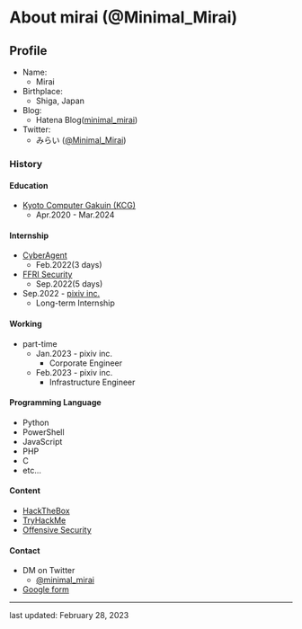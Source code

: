 # About mirai (@Minimal_Mirai)

## Profile

- Name:
  - Mirai
- Birthplace:
  - Shiga, Japan
- Blog:
  - Hatena Blog([minimal_mirai](https://minimalist2001.hatenablog.com/archive))
- Twitter:
  - みらい ([@Minimal_Mirai](https://twitter.com/minimal_mirai))


### History
#### Education

- [Kyoto Computer Gakuin (KCG)](https://www.kcg.ac.jp/departments/cs/)
  - Apr.2020 - Mar.2024

#### Internship

- [CyberAgent](https://cyberagent.snar.jp/jobboard/detail.aspx?id=voo_dGR6pkAWeAbFmoXs0A)
  - Feb.2022(3 days)
- [FFRI Security](https://engineers.ffri.jp/entry/2021/11/25/145507)
  - Sep.2022(5 days)
- Sep.2022 - [pixiv inc.](https://minimalist2001.hatenablog.com/entry/2023/02/01/123000)
  - Long-term Internship

#### Working

- part-time
  - Jan.2023 - pixiv inc.
    - Corporate Engineer
  - Feb.2023 - pixiv inc.
    - Infrastructure Engineer

#### Programming Language

- Python
- PowerShell
- JavaScript
- PHP
- C
- etc...

#### Content

- [HackTheBox](https://app.hackthebox.com/profile/511098)
- [TryHackMe](https://tryhackme.com/p/mirai301)
- [Offensive Security](https://portal.offensive-security.com/)

#### Contact

- DM on Twitter
  - [@minimal_mirai](https://twitter.com/minimal_mirai)
- [Google form](https://docs.google.com/forms/d/e/1FAIpQLScorN-lNm_939aS6zxz874rWihrZcUxG3efOB7tgwzCicTSrw/viewform)

-----

last updated: February	28, 2023
